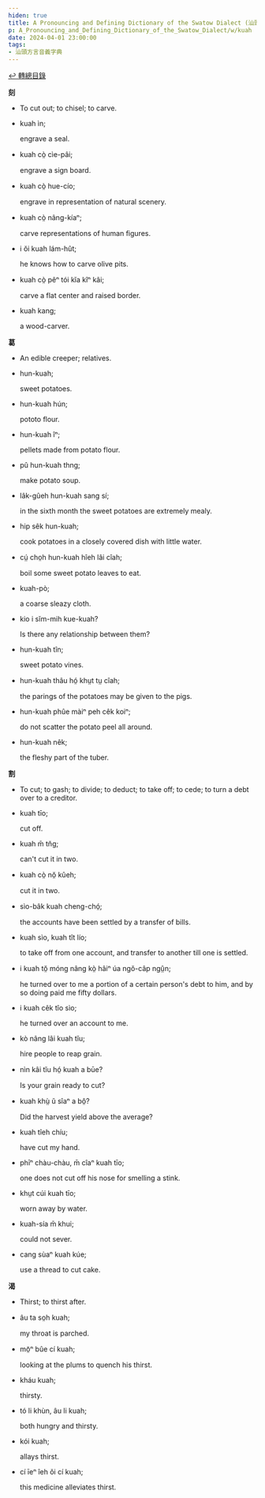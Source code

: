 ```yaml
---
hiden: true
title: A Pronouncing and Defining Dictionary of the Swatow Dialect (汕頭方言音義字典) / kuah
p: A_Pronouncing_and_Defining_Dictionary_of_the_Swatow_Dialect/w/kuah
date: 2024-04-01 23:00:00
tags: 
- 汕頭方言音義字典
---
```


[↩️ 轉總目錄](/A_Pronouncing_and_Defining_Dictionary_of_the_Swatow_Dialect)


**刻**
- To cut out; to chisel; to carve.

- kuah ìn;

  engrave a seal.

- kuah cò̤ cìe-pâi;

  engrave a sign board.

- kuah cò̤ hue-cío;

  engrave in representation of natural scenery. 

- kuah cò̤ nâng-kíaⁿ;

  carve representations of human figures.

- i ŏi kuah lám-hût;

  he knows how to carve olive pits.

- kuah cò̤ pêⁿ tói kĭa kîⁿ kâi;

  carve a flat center and raised border.

- kuah kang;

  a wood-carver.

**葛**
- An edible creeper; relatives.

- hun-kuah;

  sweet potatoes.

- hun-kuah hún;

  pototo flour.

- hun-kuah îⁿ;

  pellets made from potato flour.

- pû hun-kuah thng;

  make potato soup.

- lâk-gûeh hun-kuah sang sí;

  in the sixth month the sweet potatoes are extremely mealy.

- hip sêk hun-kuah;

  cook potatoes in a closely covered dish with little water.

- cṳ́ cho̤h hun-kuah hîeh lâi cîah;

  boil some sweet potato leaves to eat.

- kuah-pò;

  a coarse sleazy cloth.

- kio i sĭm-mih kue-kuah?

  Is there any relationship between them?

- hun-kuah tîn;

  sweet potato vines.

- hun-kuah thâu hó̤ khṳt tṳ cîah;

  the parings of the potatoes may be given to the pigs.

- hun-kuah phûe màiⁿ peh cêk koiⁿ;

  do not scatter the potato peel all around.

- hun-kuah nêk;

  the fleshy part of the tuber.

**割**
- To cut; to gash; to divide; to deduct; to take off; to cede; to turn a debt over to a creditor.

- kuah tīo;

  cut off.

- kuah m̄ tn̆g;

  can't cut it in two.

- kuah cò̤ nŏ̤ kûeh;

  cut it in two.

- sìo-bâk kuah cheng-chó̤;

  the accounts have been settled by a transfer of bills.

- kuah sìo, kuah tît lío;

  to take off from one account, and transfer to another till one is settled.

- i kuah tŏ̤ móng nâng kò̤ hâiⁿ úa ngŏ-câp ngṳ̂n;

  he turned over to me a portion of a certain person's debt to him, and by so doing paid me fifty dollars.

- i kuah cêk tîo sìo;

  he turned over an account to me.

- kò nâng lâi kuah tĭu;

  hire people to reap grain.

- nìn kâi tĭu hó̤ kuah a būe?

  Is your grain ready to cut?

- kuah khṳ̀ ŭ sîaⁿ a bô̤?

  Did the harvest yield above the average?

- kuah tîeh chíu;

  have cut my hand.

- phīⁿ chàu-chàu, m̄ cîaⁿ kuah tīo;

  one does not cut off his nose for smelling a stink.

- khṳt cúi kuah tīo;

  worn away by water.

- kuah-sía m̄ khui;

  could not sever.

- cang sùaⁿ kuah kúe;

  use a thread to cut cake.

**渴**
- Thirst; to thirst after.

- âu ta so̤h kuah;

  my throat is parched.

- mō̤ⁿ bûe cí kuah;

  looking at the plums to quench his thirst.

- kháu kuah;

  thirsty.

- tó li khùn, âu li kuah;

  both hungry and thirsty.

- kói kuah;

  allays thirst.

- cí īeⁿ îeh ŏi cí kuah;

  this medicine alleviates thirst.